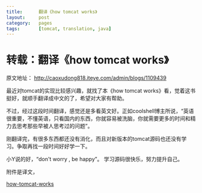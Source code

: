```yaml
---
title:      翻译《how tomcat works》
layout:     post
category:   pages
tags:       [tomcat, translation, java]
---
```


转载：翻译《how tomcat works》
===============================

原文地址： <http://caoxudong818.iteye.com/admin/blogs/1109439>

最近对tomcat的实现比较感兴趣，就找了本《how tomcat works》看，觉着这书挺好，就顺手翻译成中文的了，希望对大家有帮助。

不过，经过这段时间翻译，感觉还是多看英文好。正如coolshell博主所说，“英语很重要，不懂英语，只看国内的东西，你就容易被洗脑，你就需要更多的时间和精力去思考那些早被人思考过的问题”。 

刚翻译完，有很多东西都还没有消化，而且对新版本的tomcat源码也还没有学习。争取再找一段时间好好学一下。 

小Y说的好，“don't worry , be happy”。 学习源码很快乐，努力提升自己。

附件是译文，

[how-tomcat-works][1]

[1]:    https://www.dropbox.com/s/33bmjcctfq9msdq/how-tomcat-works.docx
